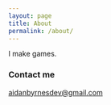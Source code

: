 ```yaml
---
layout: page
title: About
permalink: /about/
---
```


I make games.

### Contact me

[aidanbyrnesdev@gmail.com](mailto:aidanbyrnesdev@gmail.com)
